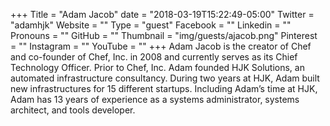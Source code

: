 +++
Title = "Adam Jacob"
date = "2018-03-19T15:22:49-05:00"
Twitter = "adamhjk"
Website = ""
Type = "guest"
Facebook = ""
Linkedin = ""
Pronouns = ""
GitHub = ""
Thumbnail = "img/guests/ajacob.png"
Pinterest = ""
Instagram = ""
YouTube = ""
+++
Adam Jacob is the creator of Chef and co-founder of Chef, Inc. in 2008 and currently serves as its Chief Technology Officer. Prior to Chef, Inc. Adam founded HJK Solutions, an automated infrastructure consultancy. During two years at HJK, Adam built new infrastructures for 15 different startups. Including Adam’s time at HJK, Adam has 13 years of experience as a systems administrator, systems architect, and tools developer.
